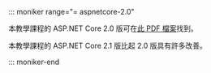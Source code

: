 ::: moniker range="= aspnetcore-2.0"

本教學課程的 ASP.NET Core 2.0 版可在[此 PDF 檔案](https://github.com/aspnet/Docs/tree/master/aspnetcore/data/ef-rp/intro/PDF-6-18-18.pdf)找到。

本教學課程的 ASP.NET Core 2.1 版比起 2.0 版具有許多改善。

::: moniker-end
